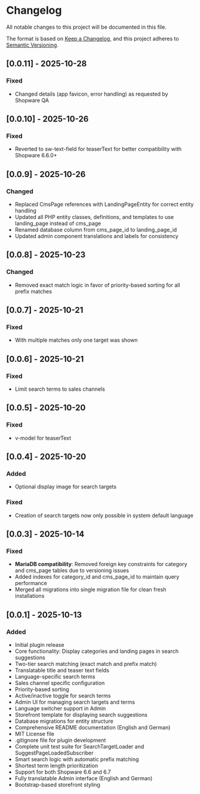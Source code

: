 # Changelog

All notable changes to this project will be documented in this file.

The format is based on [Keep a Changelog](https://keepachangelog.com/en/1.0.0/),
and this project adheres to [Semantic Versioning](https://semver.org/spec/v2.0.0.html).

## [0.0.11] - 2025-10-28

### Fixed
- Changed details (app favicon, error handling) as requested by Shopware QA

## [0.0.10] - 2025-10-26

### Fixed
- Reverted to sw-text-field for teaserText for better compatibility with Shopware 6.6.0+

## [0.0.9] - 2025-10-26

### Changed
- Replaced CmsPage references with LandingPageEntity for correct entity handling
- Updated all PHP entity classes, definitions, and templates to use landing_page instead of cms_page
- Renamed database column from cms_page_id to landing_page_id
- Updated admin component translations and labels for consistency

## [0.0.8] - 2025-10-23

### Changed
- Removed exact match logic in favor of priority-based sorting for all prefix matches

## [0.0.7] - 2025-10-21

### Fixed
- With multiple matches only one target was shown

## [0.0.6] - 2025-10-21

### Fixed
- Limit search terms to sales channels

## [0.0.5] - 2025-10-20

### Fixed
- v-model for teaserText

## [0.0.4] - 2025-10-20

### Added
- Optional display image for search targets

### Fixed
- Creation of search targets now only possible in system default language

## [0.0.3] - 2025-10-14

### Fixed
- **MariaDB compatibility**: Removed foreign key constraints for category and cms_page tables due to versioning issues
- Added indexes for category_id and cms_page_id to maintain query performance
- Merged all migrations into single migration file for clean fresh installations

## [0.0.1] - 2025-10-13

### Added
- Initial plugin release
- Core functionality: Display categories and landing pages in search suggestions
- Two-tier search matching (exact match and prefix match)
- Translatable title and teaser text fields
- Language-specific search terms
- Sales channel specific configuration
- Priority-based sorting
- Active/inactive toggle for search terms
- Admin UI for managing search targets and terms
- Language switcher support in Admin
- Storefront template for displaying search suggestions
- Database migrations for entity structure
- Comprehensive README documentation (English and German)
- MIT License file
- .gitignore file for plugin development
- Complete unit test suite for SearchTargetLoader and SuggestPageLoadedSubscriber
- Smart search logic with automatic prefix matching
- Shortest term length prioritization
- Support for both Shopware 6.6 and 6.7
- Fully translatable Admin interface (English and German)
- Bootstrap-based storefront styling
